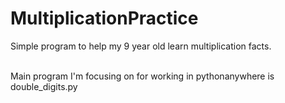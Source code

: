 # MultiplicationPractice
 Simple program to help my 9  year old learn multiplication facts.

<br>Main program I'm focusing on for working in pythonanywhere is double_digits.py</br>

